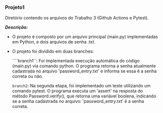 ### Projeto1
  Diretório contendo os arquivos do Trabalho 3 (Github Actions e Pytest).

  ***Descrição:***
  - O projeto é composto por um arquivo principal (main.py) implementadas em Python, e dois arquivos de senha .txt.
      
  - O projeto foi dividido em duas branches:

    ````branch1``: Foi implementada execução automática do código (main.py) via comando python. O programa retorna a senha
    atualmente cadastrada no arquivo 'password_entry.txt' e informa se essa é a senha correta ou não.  

    ```branch2```: Na segunda etapa, foi implementado um teste utilizando um comando pytest. O programa executa um 'assert' na resposta do método Password.verify(), que retorna uma variável boolena, indicando se a senha cadastrada no arquivo: 'password_entry.txt' é a senha correta.
